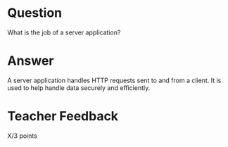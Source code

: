 # Question

What is the job of a server application?

# Answer

A server application handles HTTP requests sent to and from a client. It is used to help handle data securely and efficiently.

# Teacher Feedback

X/3 points
